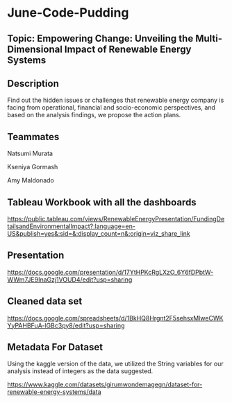 # June-Code-Pudding
## Topic: Empowering Change: Unveiling the Multi-Dimensional Impact of Renewable Energy Systems

## Description

Find out the hidden issues or challenges that renewable energy company is facing from operational, financial and socio-economic perspectives, and based on the analysis findings, we propose the action plans. 

## Teammates

Natsumi Murata

Kseniya Gormash

Amy Maldonado

## Tableau Workbook with all the dashboards

https://public.tableau.com/views/RenewableEnergyPresentation/FundingDetailsandEnvironmentalImpact?:language=en-US&publish=yes&:sid=&:display_count=n&:origin=viz_share_link

##  Presentation

https://docs.google.com/presentation/d/17YtHPKcRgLXzO_6Y6fDPbtW-WWm7JE9InaGzj1VOUD4/edit?usp=sharing

## Cleaned data set

https://docs.google.com/spreadsheets/d/1BkHQ8Hrgnt2F5sehsxMlweCWKYyPAHBFuA-lGBc3py8/edit?usp=sharing

## Metadata For Dataset

Using the kaggle version of the data, we utilized the String variables for our analysis instead of integers as the data suggested.

https://www.kaggle.com/datasets/girumwondemagegn/dataset-for-renewable-energy-systems/data
